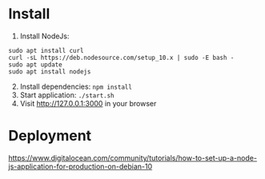 # Install
1. Install NodeJs: 
```
sudo apt install curl
curl -sL https://deb.nodesource.com/setup_10.x | sudo -E bash -
sudo apt update
sudo apt install nodejs
```

2. Install dependencies: `npm install`
3. Start application: `./start.sh`
4. Visit http://127.0.0.1:3000 in your browser

# Deployment

https://www.digitalocean.com/community/tutorials/how-to-set-up-a-node-js-application-for-production-on-debian-10
